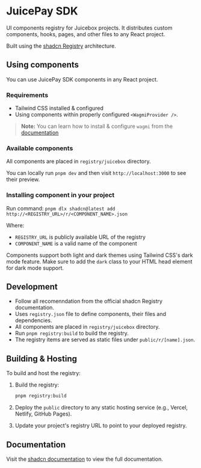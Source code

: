 # JuicePay SDK

UI components registry for Juicebox projects. It distributes custom components, hooks, pages, and other files to any React project.

Built using the [shadcn Registry](https://ui.shadcn.com/docs/registry) architecture.

## Using components

You can use JuicePay SDK components in any React project.

### Requirements

- Tailwind CSS installed & configured
- Using components within properly configured `<WagmiProvider />`.

> **Note:** You can learn how to install & configure `wagmi` from the [documentation](https://wagmi.sh/react/getting-started)

### Available components

All components are placed in `registry/juicebox` directory.

You can locally run `pnpm dev` and then visit `http://localhost:3000` to see their preview.

### Installing component in your project

Run command:
`pnpm dlx shadcn@latest add http://<REGISTRY_URL>/r/<COMPONENT_NAME>.json`

Where:

- `REGISTRY_URL` is publicly available URL of the registry
- `COMPONENT_NAME` is a valid name of the component

Components support both light and dark themes using Tailwind CSS's dark mode feature. Make sure to add the `dark` class to your HTML head element for dark mode support.

## Development

- Follow all recomenndation from the official shadcn Registry documentation.
- Uses `registry.json` file to define components, their files and dependencies.
- All components are placed in `registry/juicebox` directory.
- Run `pnpm registry:build` to build the registry.
- The registry items are served as static files under `public/r/[name].json`.

## Building & Hosting

To build and host the registry:

1. Build the registry:

   ```bash
   pnpm registry:build
   ```

2. Deploy the `public` directory to any static hosting service (e.g., Vercel, Netlify, GitHub Pages).

3. Update your project's registry URL to point to your deployed registry.

## Documentation

Visit the [shadcn documentation](https://ui.shadcn.com/docs/registry) to view the full documentation.
